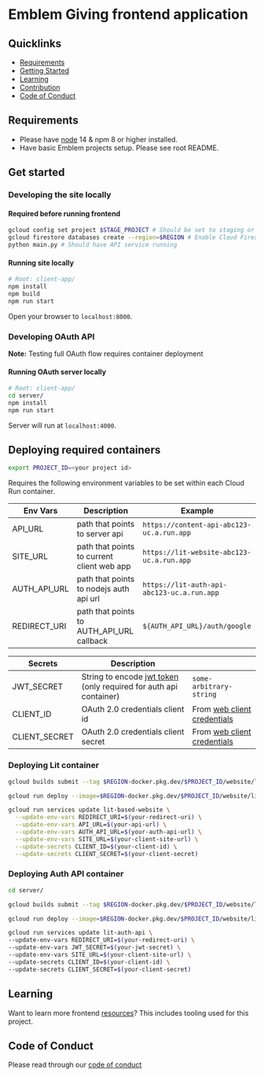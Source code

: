 # Emblem Giving frontend application

## Quicklinks
* [Requirements](requirements)
* [Getting Started](#getting-started)
* [Learning](requirements)
* [Contribution](#contribution)
* [Code of Conduct](#code-of-conduct)

## Requirements

* Please have [node](https://nodejs.org/en/ ) 14 & npm 8 or higher installed.
* Have basic Emblem projects setup. Please see root README.

## Get started

### Developing the site locally

#### Required before running frontend

```bash
gcloud config set project $STAGE_PROJECT # Should be set to staging or prod projects w/ firestore
gcloud firestore databases create --region=$REGION # Enable Cloud Firestore & seed content
python main.py # Should have API service running
```

#### Running site locally

```bash
# Root: client-app/
npm install
npm build 
npm run start
```

Open your browser to `localhost:8000`.


### Developing OAuth API

**Note:** Testing full OAuth flow requires container deployment

#### Running OAuth server locally

```bash
# Root: client-app/
cd server/
npm install
npm run start
```

Server will run at `localhost:4000`.

## Deploying required containers

```bash
export PROJECT_ID=<your project id>
```

Requires the following environment variables to be set within each Cloud Run container.

| Env Vars       | Description                                 | Example                                    |
| -------------- | ------------------------------------------- | ------------------------------------------ |
| API_URL        | path that points to server api              | `https://content-api-abc123-uc.a.run.app`  |
| SITE_URL       | path that points to current client web app  | `https://lit-website-abc123-uc.a.run.app`  |
| AUTH_API_URL   | path that points to nodejs auth api url     | `https://lit-auth-api-abc123-uc.a.run.app` |
| REDIRECT_URI   | path that points to AUTH_API_URL callback   | `${AUTH_API_URL}/auth/google`              |

| Secrets        | Description                                                                                      |                                                                                  |
| -------------- | ------------------------------------------------------------------------------------------------ | -------------------------------------------------------------------------------- |
| JWT_SECRET     | String to encode [jwt token](https://jwt.io/introduction) (only required for auth api container) | `some-arbitrary-string`                                                     |
| CLIENT_ID      | OAuth 2.0 credentials client id                                                                  | From [web client credentials](https://console.cloud.google.com/apis/credentials) |
| CLIENT_SECRET  | OAuth 2.0 credentials client secret                                                              | From [web client credentials](https://console.cloud.google.com/apis/credentials) |


### Deploying Lit container

```bash
gcloud builds submit --tag $REGION-docker.pkg.dev/$PROJECT_ID/website/lit-based-website

gcloud run deploy --image=$REGION-docker.pkg.dev/$PROJECT_ID/website/lit-based-website --port 8000

gcloud run services update lit-based-website \
  --update-env-vars REDIRECT_URI=$(your-redirect-uri) \
  --update-env-vars API_URL=$(your-api-url) \
  --update-env-vars AUTH_API_URL=$(your-auth-api-url) \
  --update-env-vars SITE_URL=$(your-client-site-url) \
  --update-secrets CLIENT_ID=$(your-client-id) \
  --update-secrets CLIENT_SECRET=$(your-client-secret)
```

### Deploying Auth API container

```bash
cd server/

gcloud builds submit --tag $REGION-docker.pkg.dev/$PROJECT_ID/website/lit-auth-api

gcloud run deploy --image=$REGION-docker.pkg.dev/$PROJECT_ID/website/lit-auth-api --port 4000

gcloud run services update lit-auth-api \
--update-env-vars REDIRECT_URI=$(your-redirect-uri) \
--update-env-vars JWT_SECRET=$(your-jwt-secret) \
--update-env-vars SITE_URL=$(your-client-site-url) \
--update-secrets CLIENT_ID=$(your-client-id) \ 
--update-secrets CLIENT_SECRET=$(your-client-secret)
```

## Learning

Want to learn more frontend [resources](docs/resources.md)? This includes tooling used for this project.

## Code of Conduct

Please read through our [code of conduct](docs/code_of_conduct.md)
